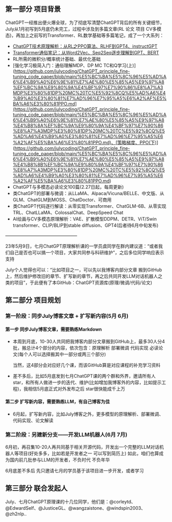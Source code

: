 
## 第一部分 项目背景
ChatGPT一经推出便火爆全球，为了彻底写清楚ChatGPT背后的所有关键细节，July从1月初写到5月底仍未完工，过程中涉及到多篇文章(RL 论文 项目 CV多模态)，再加上之前写的Transformer、RL数学基础等多篇笔记，成了一个大系列：

- [ChatGPT技术原理解析：从RL之PPO算法、RLHF到GPT4、instructGPT](https://github.com/julycoding/ChatGPT_principle_fine-tuning_code_paper/blob/main/ChatGPT%E6%8A%80%E6%9C%AF%E5%8E%9F%E7%90%86%E8%A7%A3%E6%9E%90%EF%BC%9A%E4%BB%8ERL%E4%B9%8BPPO%E7%AE%97%E6%B3%95%E3%80%81RLHF%E5%88%B0GPT4%E3%80%81instructGPT.md)
- [Transformer通俗笔记：从Word2Vec、Seq2Seq逐步理解到GPT、BERT](https://github.com/julycoding/ChatGPT_principle_fine-tuning_code_paper/blob/main/Transformer%E9%80%9A%E4%BF%97%E7%AC%94%E8%AE%B0%EF%BC%9A%E4%BB%8EWord2Vec%E3%80%81Seq2Seq%E9%80%90%E6%AD%A5%E7%90%86%E8%A7%A3%E5%88%B0GPT%E3%80%81BERT.md)
- RL所需的微积分/概率统计基础、最优化基础
- [强化学习极简入门：通俗理解MDP、DP MC TC和Q学习(上)](https://github.com/julycoding/ChatGPT_principle_fine-tuning_code_paper/blob/main/%E5%BC%BA%E5%8C%96%E5%AD%A6%E4%B9%A0%E6%9E%81%E7%AE%80%E5%85%A5%E9%97%A8%EF%BC%9A%E9%80%9A%E4%BF%97%E7%90%86%E8%A7%A3MDP%E3%80%81DP%20MC%20TC%E5%92%8CQ%E5%AD%A6%E4%B9%A0%E3%80%81%E7%AD%96%E7%95%A5%E6%A2%AF%E5%BA%A6%E3%80%81PPO.md](https://github.com/julycoding/ChatGPT_principle_fine-tuning_code_paper/blob/main/%E5%BC%BA%E5%8C%96%E5%AD%A6%E4%B9%A0%E6%9E%81%E7%AE%80%E5%85%A5%E9%97%A8%E4%B8%8A%EF%BC%9A%E9%80%9A%E4%BF%97%E7%90%86%E8%A7%A3MDP%E3%80%81DP%20MC%20TC%E5%92%8CQ%E5%AD%A6%E4%B9%A0%E3%80%81%E7%AD%96%E7%95%A5%E6%A2%AF%E5%BA%A6%E3%80%81PPO.md)、[策略梯度、PPO(下)] (https://github.com/julycoding/ChatGPT_principle_fine-tuning_code_paper/blob/main/%E5%BC%BA%E5%8C%96%E5%AD%A6%E4%B9%A0%E6%9E%81%E7%AE%80%E5%85%A5%E9%97%A8%E4%B8%8B%EF%BC%9A%E9%80%9A%E4%BF%97%E7%90%86%E8%A7%A3MDP%E3%80%81DP%20MC%20TC%E5%92%8CQ%E5%AD%A6%E4%B9%A0%E3%80%81%E7%AD%96%E7%95%A5%E6%A2%AF%E5%BA%A6%E3%80%81PPO.md)
- ChatGPT与多模态必读论文100篇(2.27日起，每周更新)
- 类ChatGPT的部署与微调：从LLaMA、Alpaca/Vicuna/BELLE、中文版、从GLM、ChatGLM到MOSS、ChatDoctor、可商用
- 类ChatGPT代码逐行解读：从零实现Transformer、ChatGLM-6B、从零实现TRL、ChatLLaMA、ColossalChat、DeepSpeed Chat
- AI绘画与CV多模态原理解析：VAE、扩散模型DDPM、DETR、ViT/Swin transformer、CLIP/BLIP到stable diffusion、GPT4(后者待6月中旬发布)

————————————————

23年5月9日，七月ChatGPT原理解析课的一学员虞同学在群内建议道：“或者我们自己是否也可以搞一个项目，大家共同参与科研维护”，之后多位同学响应表示支持

July个人觉得也可以：“比如项目之一，可以先以我博客内部分文章 搬到GitHub上，然后维护修改旧的章节、扩写新的章节，再之后共同开发LLM对话机器人之类的项目”，于此便有了本GitHub：ChatGPT资源库(原理/微调/代码/论文)

## 第二部分 项目规划
### 第一阶段：同步July博客文章 + 扩写新内容(5月 6月)

#### 第一步 同步July博客文章，需要熟练Markdown
- 本周到月底，10-30人共同把我博客内部分文章搬到GitHub上，最多30人分4批，搬总计4个部分的内容，依次包含：原理解析 部署微调 代码实现 必读论文(每个人可以选择搬其中一部分或两三个部分)

  当然，这4部分会对应好几个课，而该GitHub算是对应课程的补充学习资料
- 差不多后，比如5月底发到七月ChatGPT课的两个群和外界，邀请所有人star，和所有人做进一步的迭代、维护(比如增加我博客外的内容，比如提示工程)，我相信5月底正式对外发布之后 star很快能成千上万

#### 第二步 扩写新内容，需要熟练LLM，有自己博客为佳
- 6月起，扩写新内容，比如July博客之外，更多模型的原理解析、部署微调、代码实现、论文解读

### 第二阶段：另建新分支——开发LLM机器人(6月 7月)

6月初，再召集10-20人再共同基于相关开源代码，开发出一个完整的LLM对话机器人等项目(好处多多，比如若是开发者之一 可以写到简历上)
如此，咱们也算成为国内前几批参与LLM的开发者，不负时代 不负年华

6月底差不多后 先只邀请七月的学员基于该项目进一步开发，或者学习

## 第三部分 联合发起人

July、七月ChatGPT原理课的十几位同学，他们是：@corleytd、@EdwardSelf、@JusticeGL、@wangzaistone、@windspin2003、@zh2nlp..
